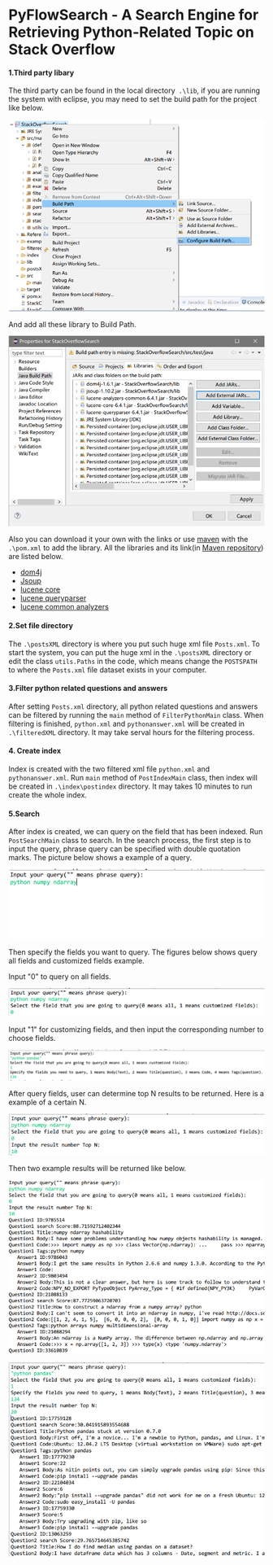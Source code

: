 # PyFlowSearch - A Search Engine for Retrieving Python-Related Topic on Stack Overflow

#### 1.Third party libary

The third party can be found in the local directory` .\lib`, if you are running the system with eclipse, you may need to set the build path for the project like below.

![image](.\image\01.png)

And add all these library to Build Path.

![image](.\image\02.png)

Also you can download it your own with the links or use [maven](https://maven.apache.org/) with the `.\pom.xml` to add the library. All the libraries and its link(in [Maven repository](http://www.mvnrepository.com/)) are listed below.

* [dom4j](http://central.maven.org/maven2/dom4j/dom4j/1.6.1/dom4j-1.6.1.jar)
* [Jsoup](http://central.maven.org/maven2/org/jsoup/jsoup/1.10.2/jsoup-1.10.2.jar)
* [lucene core](http://central.maven.org/maven2/org/apache/lucene/lucene-core/6.4.1/lucene-core-6.4.1.jar)
* [lucene queryparser](http://central.maven.org/maven2/org/apache/lucene/lucene-queryparser/6.4.1/lucene-queryparser-6.4.1.jar)
* [lucene common analyzers](http://central.maven.org/maven2/org/apache/lucene/lucene-analyzers-common/6.4.1/lucene-analyzers-common-6.4.1.jar)

#### 2.Set file directory

The `.\postsXML` directory is where you put such huge xml file `Posts.xml`. To start the system, you can put the huge xml in the `.\postsXML` directory or edit the class `utils.Paths` in the code, which means change the `POSTSPATH` to where the `Posts.xml` file dataset exists in your computer.

#### 3.Filter python related questions and answers

After setting `Posts.xml` directory, all python related questions and answers can be filtered by running the `main` method of `FilterPythonMain` class. When filtering is finished, `python.xml` and `pythonanswer.xml` will be created in `.\filteredXML` directory. It may take serval hours for the filtering process.

#### 4. Create index

Index is created with the two filtered xml file `python.xml` and `pythonanswer.xml`. Run `main` method of  `PostIndexMain` class, then index will be created in `.\index\postindex` directory. It may takes 10 minutes to run create the whole index.

#### 5.Search

After index is created, we can query on the field that has been indexed. Run `PostSearchMain` class to search. In the search process, the first step is to input the query, phrase query can be specified with double quotation marks. The picture below shows a example of a query.

![queryexample](.\image\03.png)

Then specify the fields you want to query. The figures below shows query all fields and customized fields example.

Input "0" to query on all fields.

![queryonall](.\image\04.png)

Input "1" for customizing fields, and then input the corresponding number to choose fields.

![queryonspecific](.\image\05.png)

After query fields, user can determine top N results to be returned. Here is a example of a certain N.

![topN](.\image\06.png)

Then two example results will be returned like below.

![queryallresult](.\image\07.png)

![phrasequeryspecificfields](.\image\08.png)

